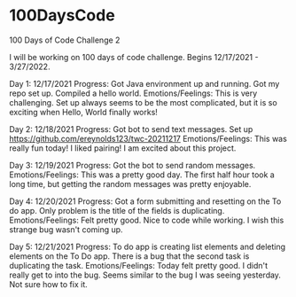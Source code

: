 # 100DaysCode
100 Days of Code Challenge 2

I will be working on 100 days of code challenge. Begins 12/17/2021 - 3/27/2022.

Day 1: 12/17/2021
Progress: Got Java environment up and running. Got my repo set up. Compiled a hello world. 
Emotions/Feelings: This is very challenging. Set up always seems to be the most complicated, but it is so exciting when Hello, World finally works!

Day 2: 12/18/2021
Progress: Got bot to send text messages. Set up https://github.com/ereynolds123/twc-20211217
Emotions/Feelings: This was really fun today! I liked pairing! I am excited about this project. 

Day 3: 12/19/2021
Progress: Got the bot to send random messages. 
Emotions/Feelings: This was a pretty good day. The first half hour took a long time, but getting the random messages was pretty enjoyable. 

Day 4: 12/20/2021
Progress: Got a form submitting and resetting on the To do app. Only problem is the title of the fields is duplicating.
Emotions/Feelings: Felt pretty good. Nice to code while working. I wish this strange bug wasn't coming up. 

Day 5: 12/21/2021
Progress: To do app is creating list elements and deleting elements on the To Do app. There is a bug that the second task is duplicating the task. 
Emotions/Feelings: Today felt pretty good. I didn't really get to into the bug. Seems similar to the bug I was seeing yesterday. Not sure how to fix it. 
